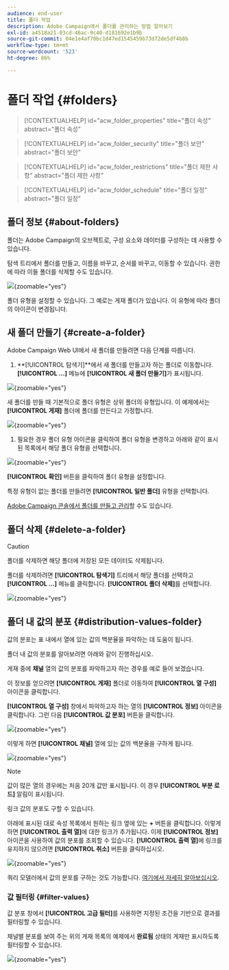 ```yaml
---
audience: end-user
title: 폴더 작업
description: Adobe Campaign에서 폴더를 관리하는 방법 알아보기
exl-id: a4518a21-03cd-46ac-9c40-d181692e1b9b
source-git-commit: 04e1e4af70bc1d47ed1545459b73d72de5df4b8b
workflow-type: tm+mt
source-wordcount: '523'
ht-degree: 86%

---
```


# 폴더 작업 {#folders}

>[!CONTEXTUALHELP]
>id="acw_folder_properties"
>title="폴더 속성"
>abstract="폴더 속성"

>[!CONTEXTUALHELP]
>id="acw_folder_security"
>title="폴더 보안"
>abstract="폴더 보안"

>[!CONTEXTUALHELP]
>id="acw_folder_restrictions"
>title="폴더 제한 사항"
>abstract="폴더 제한 사항"

>[!CONTEXTUALHELP]
>id="acw_folder_schedule"
>title="폴더 일정"
>abstract="폴더 일정"

## 폴더 정보 {#about-folders}

폴더는 Adobe Campaign의 오브젝트로, 구성 요소와 데이터를 구성하는 데 사용할 수 있습니다.

탐색 트리에서 폴더를 만들고, 이름을 바꾸고, 순서를 바꾸고, 이동할 수 있습니다. 권한에 따라 이들 폴더를 삭제할 수도 있습니다.

![](assets/folders.png){zoomable="yes"}

폴더 유형을 설정할 수 있습니다. 그 예로는 게재 폴더가 있습니다.
이 유형에 따라 폴더의 아이콘이 변경됩니다.

## 새 폴더 만들기 {#create-a-folder}

Adobe Campaign Web UI에서 새 폴더를 만들려면 다음 단계를 따릅니다.

1. **[!UICONTROL 탐색기]**에서 새 폴더를 만들고자 하는 폴더로 이동합니다.
**[!UICONTROL ...]** 메뉴에 **[!UICONTROL 새 폴더 만들기]**&#x200B;가 표시됩니다.

![](assets/folder_create.png){zoomable="yes"}

새 폴더를 만들 때 기본적으로 폴더 유형은 상위 폴더의 유형입니다. 이 예제에서는 **[!UICONTROL 게재]** 폴더에 폴더를 만든다고 가정합니다.

![](assets/folder_new.png){zoomable="yes"}

1. 필요한 경우 폴더 유형 아이콘을 클릭하여 폴더 유형을 변경하고 아래와 같이 표시된 목록에서 해당 폴더 유형을 선택합니다.

![](assets/folder_type.png){zoomable="yes"}

**[!UICONTROL 확인]** 버튼을 클릭하여 폴더 유형을 설정합니다.

특정 유형이 없는 폴더를 만들려면 **[!UICONTROL 일반 폴더]** 유형을 선택합니다.

[Adobe Campaign 콘솔에서 폴더를 만들고 관리](https://experienceleague.adobe.com/ko/docs/campaign/campaign-v8/config/configuration/folders-and-views)할 수도 있습니다.

## 폴더 삭제 {#delete-a-folder}

>[!CAUTION]
>
>폴더를 삭제하면 해당 폴더에 저장된 모든 데이터도 삭제됩니다.

폴더를 삭제하려면 **[!UICONTROL 탐색기]** 트리에서 해당 폴더를 선택하고 **[!UICONTROL ...]** 메뉴를 클릭합니다.
**[!UICONTROL 폴더 삭제]**&#x200B;를 선택합니다.

![](assets/folder_delete.png){zoomable="yes"}

## 폴더 내 값의 분포 {#distribution-values-folder}

값의 분포는 표 내에서 열에 있는 값의 백분율을 파악하는 데 도움이 됩니다.

폴더 내 값의 분포를 알아보려면 아래와 같이 진행하십시오.

게재 중에 **채널** 열의 값의 분포를 파악하고자 하는 경우를 예로 들어 보겠습니다.

이 정보를 얻으려면 **[!UICONTROL 게재]** 폴더로 이동하여 **[!UICONTROL 열 구성]** 아이콘을 클릭합니다.

**[!UICONTROL 열 구성]** 창에서 파악하고자 하는 열의 **[!UICONTROL 정보]** 아이콘을 클릭합니다. 그런 다음 **[!UICONTROL 값 분포]** 버튼을 클릭합니다.

![](assets/values_deliveries.png){zoomable="yes"}

이렇게 하면 **[!UICONTROL 채널]** 열에 있는 값의 백분율을 구하게 됩니다.

![](assets/values_percentage.png){zoomable="yes"}

>[!NOTE]
>
> 값이 많은 열의 경우에는 처음 20개 값만 표시됩니다. 이 경우 **[!UICONTROL 부분 로드]** 알림이 표시됩니다.

링크 값의 분포도 구할 수 있습니다.

아래에 표시된 대로 속성 목록에서 원하는 링크 옆에 있는 **+** 버튼을 클릭합니다. 이렇게 하면 **[!UICONTROL 출력 열]**&#x200B;에 대한 링크가 추가됩니다. 이제 **[!UICONTROL 정보]** 아이콘을 사용하여 값의 분포를 조회할 수 있습니다. **[!UICONTROL 출력 열]**&#x200B;에 링크를 유지하지 않으려면 **[!UICONTROL 취소]** 버튼을 클릭하십시오.

![](assets/values_link.png){zoomable="yes"}

쿼리 모델러에서 값의 분포를 구하는 것도 가능합니다. [여기에서 자세히 알아보십시오](../query/build-query.md#distribution-of-values-in-a-query).

### 값 필터링 {#filter-values}

값 분포 창에서 **[!UICONTROL 고급 필터]**&#x200B;를 사용하면 지정된 조건을 기반으로 결과를 필터링할 수 있습니다.

채널별 분포를 보여 주는 위의 게재 목록의 예제에서 **완료됨** 상태의 게재만 표시하도록 필터링할 수 있습니다.

![](assets/values_filter.png){zoomable="yes"}
